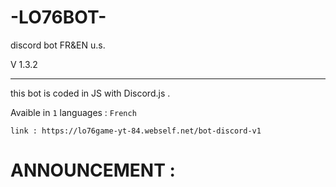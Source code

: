 # -LO76BOT-

discord bot FR&EN u.s.

V 1.3.2

- - - - - - - - - - - - -
this bot is coded in JS with Discord.js .

Avaible in `1` languages : `French`

`link : https://lo76game-yt-84.webself.net/bot-discord-v1`
# ANNOUNCEMENT :
